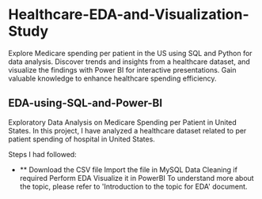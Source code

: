 # Healthcare-EDA-and-Visualization-Study
Explore Medicare spending per patient in the US using SQL and Python for data analysis. Discover trends and insights from a healthcare dataset, and visualize the findings with Power BI for interactive presentations. Gain valuable knowledge to enhance healthcare spending efficiency.
## EDA-using-SQL-and-Power-BI
Exploratory Data Analysis on Medicare Spending per Patient in United States. In this project, I have analyzed a healthcare dataset related to per patient spending of hospital in United States.

Steps I had followed:

- ** Download the CSV file
Import the file in MySQL
Data Cleaning if required
Perform EDA
Visualize it in PowerBI
To understand more about the topic, please refer to 'Introduction to the topic for EDA' document.
